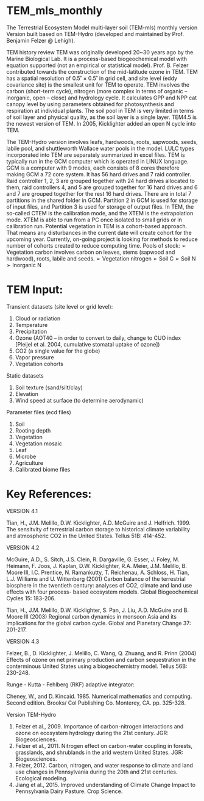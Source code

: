 # TEM_mls_monthly
The Terrestrial Ecosystem Model multi-layer soil (TEM-mls) monthly version
Version built based on TEM-Hydro (developed and maintained by Prof. Benjamin Felzer @ Lehigh). 

TEM history review
TEM was originally developed 20~30 years ago by the Marine Biological Lab. It is a process-based biogeochemical model with equation supported (not an empirical or statistical model). Prof. B. Felzer contributed towards the construction of the mid-latitude ozone in TEM. TEM has a spatial resolution of 0.5˚ × 0.5˚ in grid cell, and site level (eddy covariance site) is the smallest unit for TEM to operate.
TEM involves the carbon (short-term cycle), nitrogen (more complex in terms of organic – inorganic, open – close) and hydrology cycle. It calculates GPP and NPP cat canopy level by using parameters obtained for photosynthesis and respiration at individual plants. 
The soil pool in TEM is very limited in terms of soil layer and physical quality, as the soil layer is a single layer. TEM4.5 is the newest version of TEM. In 2005, Kicklighter added an open N cycle into TEM.

The TEM-Hydro version involves leafs, hardwoods, roots, sapwoods, seeds, labile pool, and shuttleworth Wallace water pools in the model. 
LULC types incorporated into TEM are separately summarized in excel files.
TEM is typically run in the GCM computer which is operated in LINUX language. GCM is a computer with 9 modes, each consists of 8 cores therefore making GCM a 72 core system. It has 56 hard drives and 7 raid controller. Raid controller 1, 2, 3 are grouped together with 24 hard drives allocated to them, raid controllers 4, and 5 are grouped together for 16 hard drives and 6 and 7 are grouped together for the rest 16 hard drives. 
There are in total 7 partitions in the shared folder in GCM. Partition 2 in GCM is used for storage of input files, and Partition 3 is used for storage of output files. 
In TEM, the so-called CTEM is the calibration mode, and the XTEM is the extrapolation mode. XTEM is able to run from a PC once isolated to small grids or in calibration run.
Potential vegetation in TEM is a cohort-based approach. That means any disturbances in the current date will create cohort for the upcoming year. Currently, on-going project is looking for methods to reduce number of cohorts created to reduce computing time.
Pools of stock:
➢	Vegetation carbon involves carbon on leaves, stems (sapwood and hardwood), roots, labile and seeds.
➢	Vegetation nitrogen
➢	Soil C
➢	Soil N
➢	Inorganic N

# TEM Input:

Transient datasets (site level or grid level):
1.	Cloud or radiation
2.	Temperature
3.	Precipitation
4.	Ozone (AOT40 – in order to convert to daily, change to CUO index [Pleijel et al. 2004, cumulative stomatal uptake of ozone])
5.	CO2 (a single value for the globe)
6.	Vapor pressure
7.	Vegetation cohorts

Static datasets
1.	Soil texture (sand/silt/clay)
2.	Elevation
3.	Wind speed at surface (to determine aerodynamic)

Parameter files (ecd files)
1.	Soil
2.	Rooting depth
3.	Vegetation
4.	Vegetation mosaic
5.	Leaf
6.	Microbe
7.	Agriculture
8.	Calibrated biome files
 
# Key References:

VERSION 4.1

Tian, H., J.M. Melillo, D.W. Kicklighter, A.D. McGuire and J.
  Helfrich.  1999. The sensitvity of terrestrial carbon storage to
  historical climate variability and atmospheric CO2 in the United
  States.  Tellus 51B: 414-452.

VERSION 4.2

McGuire, A.D., S. Sitch, J.S. Clein, R. Dargaville, G. Esser, J. Foley,
  M. Heimann, F. Joos, J. Kaplan, D.W. Kicklighter, R.A. Meier, J.M.
  Melillo, B. Moore III, I.C. Prentice, N. Ramankutty, T. Reichenau,
  A. Schloss, H. Tian, L.J. Williams and U. Wittenberg (2001) Carbon
  balance of the terrestrial biosphere in the twentieth century:
  analyses of CO2, climate and land use effects with four process-
  based ecosystem models.  Global Biogeochemical Cycles 15: 183-206.

Tian, H., J.M. Melillo, D.W. Kicklighter, S. Pan, J. Liu, A.D. McGuire
  and B. Moore III (2003) Regional carbon dynamics in monsoon Asia
  and its implications for the global carbon cycle. Global and
  Planetary Change 37: 201-217.

VERSION 4.3

Felzer, B., D. Kicklighter, J. Melillo, C. Wang, Q. Zhuang, and
  R. Prinn (2004) Effects of ozone on net primary production and
  carbon sequestration in the conterminous United States using a
  biogeochemistry model. Tellus 56B: 230-248.

Runge - Kutta - Fehlberg (RKF) adaptive integrator:

Cheney, W., and D. Kincaid.  1985.  Numerical mathematics and
  computing.  Second edition.  Brooks/ Col Publishing Co.  Monterey,
  CA.  pp. 325-328.
  
 Version TEM-Hydro
 
1. Felzer et al., 2009. Importance of carbon-nitrogen interactions and ozone on ecosystem hydrology during the 21st century. JGR: Biogeosciences.
2. Felzer et al., 2011. Nitrogen effect on carbon-water coupling in forests, grasslands, and shrublands in the arid western United States. JGR: Biogeosciences.
3. Felzer, 2012. Carbon, nitrogen, and water response to climate and land use changes in Pennsylvania during the 20th and 21st centuries. Ecological modeling. 
4. Jiang et al., 2015. Improved understanding of Climate Change Impact to Pennsylvania Dairy Pasture. Crop Science. 


